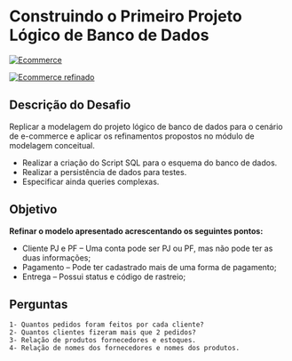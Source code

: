 # Construindo o Primeiro Projeto Lógico de Banco de Dados

[![Ecommerce](https://img.shields.io/badge/Ecommerce-orange?style=for-the-badge)](https://github.com/alves05/Modelagem-Dados-Projetos-Logicos-SQL/tree/main/Desafio-1/E-commerce)

[![Ecommerce refinado](https://img.shields.io/badge/Ecommerce--refinado-orange?style=for-the-badge)](https://github.com/alves05/Modelagem-Dados-Projetos-Logicos-SQL/tree/main/Desafio-1/E-commerce_refinado)


## Descrição do Desafio
Replicar a modelagem do projeto lógico de banco de dados para o cenário de e-commerce e aplicar os refinamentos propostos no módulo de modelagem conceitual.

- Realizar a criação do Script SQL para o esquema do banco de dados.
- Realizar a persistência de dados para testes.
- Especificar ainda queries complexas.

## Objetivo
**Refinar o modelo apresentado acrescentando os seguintes pontos:**

- Cliente PJ e PF – Uma conta pode ser PJ ou PF, mas não pode ter as duas informações;
- Pagamento – Pode ter cadastrado mais de uma forma de pagamento;
- Entrega – Possui status e código de rastreio;

## Perguntas

    1- Quantos pedidos foram feitos por cada cliente?
    2- Quantos clientes fizeram mais que 2 pedidos?
    3- Relação de produtos fornecedores e estoques.
    4- Relação de nomes dos fornecedores e nomes dos produtos.
